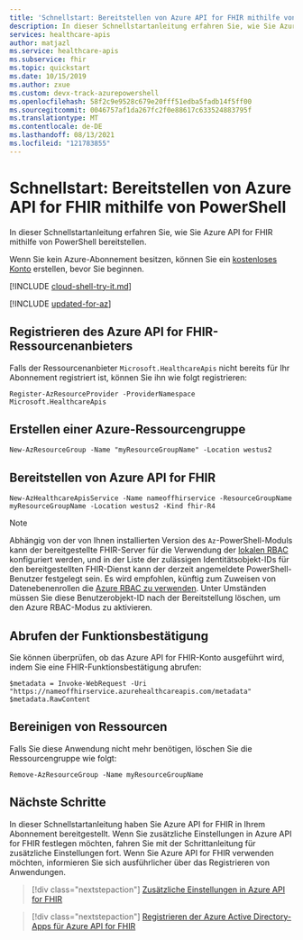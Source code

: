 ```yaml
---
title: 'Schnellstart: Bereitstellen von Azure API for FHIR mithilfe von PowerShell'
description: In dieser Schnellstartanleitung erfahren Sie, wie Sie Azure API for FHIR mithilfe von PowerShell bereitstellen.
services: healthcare-apis
author: matjazl
ms.service: healthcare-apis
ms.subservice: fhir
ms.topic: quickstart
ms.date: 10/15/2019
ms.author: zxue
ms.custom: devx-track-azurepowershell
ms.openlocfilehash: 58f2c9e9528c679e20fff51edba5fadb14f5ff00
ms.sourcegitcommit: 0046757af1da267fc2f0e88617c633524883795f
ms.translationtype: MT
ms.contentlocale: de-DE
ms.lasthandoff: 08/13/2021
ms.locfileid: "121783855"
---
```

# <a name="quickstart-deploy-azure-api-for-fhir-using-powershell"></a>Schnellstart: Bereitstellen von Azure API for FHIR mithilfe von PowerShell

In dieser Schnellstartanleitung erfahren Sie, wie Sie Azure API for FHIR mithilfe von PowerShell bereitstellen.

Wenn Sie kein Azure-Abonnement besitzen, können Sie ein [kostenloses Konto](https://azure.microsoft.com/free/?WT.mc_id=A261C142F) erstellen, bevor Sie beginnen.

[!INCLUDE [cloud-shell-try-it.md](../../../includes/cloud-shell-try-it.md)]

[!INCLUDE [updated-for-az](../../../includes/updated-for-az.md)]

## <a name="register-the-azure-api-for-fhir-resource-provider"></a>Registrieren des Azure API for FHIR-Ressourcenanbieters

Falls der Ressourcenanbieter `Microsoft.HealthcareApis` nicht bereits für Ihr Abonnement registriert ist, können Sie ihn wie folgt registrieren:

```azurepowershell-interactive
Register-AzResourceProvider -ProviderNamespace Microsoft.HealthcareApis
```

## <a name="create-azure-resource-group"></a>Erstellen einer Azure-Ressourcengruppe

```azurepowershell-interactive
New-AzResourceGroup -Name "myResourceGroupName" -Location westus2
```

## <a name="deploy-azure-api-for-fhir"></a>Bereitstellen von Azure API for FHIR

```azurepowershell-interactive
New-AzHealthcareApisService -Name nameoffhirservice -ResourceGroupName myResourceGroupName -Location westus2 -Kind fhir-R4
```

> [!NOTE]
> Abhängig von der von Ihnen installierten Version des `Az`-PowerShell-Moduls kann der bereitgestellte FHIR-Server für die Verwendung der [lokalen RBAC](configure-local-rbac.md) konfiguriert werden, und in der Liste der zulässigen Identitätsobjekt-IDs für den bereitgestellten FHIR-Dienst kann der derzeit angemeldete PowerShell-Benutzer festgelegt sein. Es wird empfohlen, künftig zum Zuweisen von Datenebenenrollen die [Azure RBAC zu verwenden](configure-azure-rbac.md). Unter Umständen müssen Sie diese Benutzerobjekt-ID nach der Bereitstellung löschen, um den Azure RBAC-Modus zu aktivieren.


## <a name="fetch-capability-statement"></a>Abrufen der Funktionsbestätigung

Sie können überprüfen, ob das Azure API for FHIR-Konto ausgeführt wird, indem Sie eine FHIR-Funktionsbestätigung abrufen:

```azurepowershell-interactive
$metadata = Invoke-WebRequest -Uri "https://nameoffhirservice.azurehealthcareapis.com/metadata"
$metadata.RawContent
```

## <a name="clean-up-resources"></a>Bereinigen von Ressourcen

Falls Sie diese Anwendung nicht mehr benötigen, löschen Sie die Ressourcengruppe wie folgt:

```azurepowershell-interactive
Remove-AzResourceGroup -Name myResourceGroupName
```

## <a name="next-steps"></a>Nächste Schritte

In dieser Schnellstartanleitung haben Sie Azure API for FHIR in Ihrem Abonnement bereitgestellt. Wenn Sie zusätzliche Einstellungen in Azure API for FHIR festlegen möchten, fahren Sie mit der Schrittanleitung für zusätzliche Einstellungen fort. Wenn Sie Azure API for FHIR verwenden möchten, informieren Sie sich ausführlicher über das Registrieren von Anwendungen.

>[!div class="nextstepaction"]
>[Zusätzliche Einstellungen in Azure API for FHIR](azure-api-for-fhir-additional-settings.md)

>[!div class="nextstepaction"]
>[Registrieren der Azure Active Directory-Apps für Azure API for FHIR](fhir-app-registration.md)
